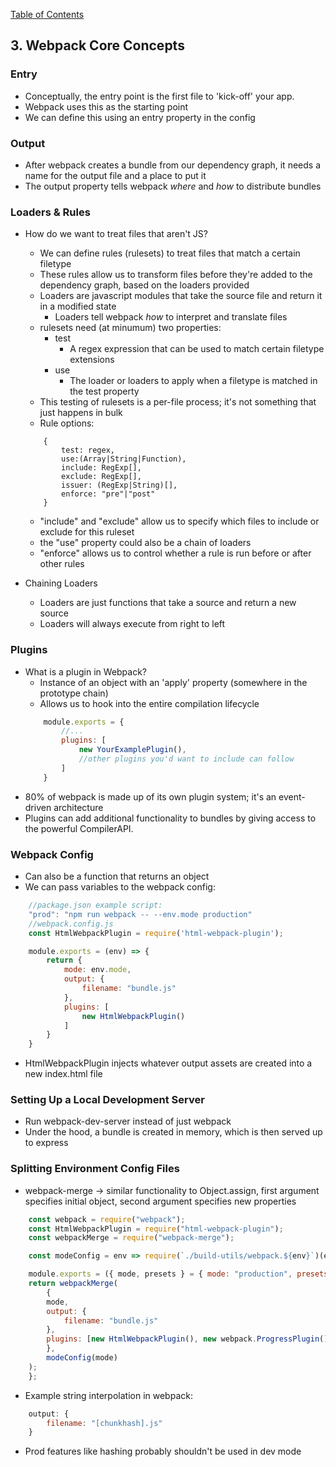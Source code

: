 [Table of Contents](../README.md)

## 3. Webpack Core Concepts

### Entry

- Conceptually, the entry point is the first file to 'kick-off' your app.
- Webpack uses this as the starting point
- We can define this using an entry property in the config

### Output

- After webpack creates a bundle from our dependency graph, it needs a name for the output file and a place to put it
- The output property tells webpack _where_ and _how_ to distribute bundles

### Loaders & Rules

- How do we want to treat files that aren't JS?
    - We can define rules (rulesets) to treat files that match a certain filetype
    - These rules allow us to transform files before they're added to the dependency graph, based on the loaders provided
    - Loaders are javascript modules that take the source file and return it in a modified state
        - Loaders tell webpack *how* to interpret and translate files
    - rulesets need (at minumum) two properties:
        - test
            - A regex expression that can be used to match certain filetype extensions
        - use
            - The loader or loaders to apply when a filetype is matched in the test property
    - This testing of rulesets is a per-file process; it's not something that just happens in bulk
    - Rule options:
    ```javacript
        {
            test: regex,
            use:(Array|String|Function),
            include: RegExp[],
            exclude: RegExp[],
            issuer: (RegExp|String)[],
            enforce: "pre"|"post"
        }
    ```
    - "include" and "exclude" allow us to specify which files to include or exclude for this ruleset
    - the "use" property could also be a chain of loaders
    - "enforce" allows us to control whether a rule is run before or after other rules

- Chaining Loaders
    - Loaders are just functions that take a source and return a new source
    - Loaders will always execute from right to left

### Plugins

- What is a plugin in Webpack?
    - Instance of an object with an 'apply' property (somewhere in the prototype chain)
    - Allows us to hook into the entire compilation lifecycle
    ```javascript
        module.exports = {
            //...
            plugins: [
                new YourExamplePlugin(),
                //other plugins you'd want to include can follow
            ]
        }
    ```
- 80% of webpack is made up of its own plugin system; it's an event-driven architecture
- Plugins can add additional functionality to bundles by giving access to the powerful CompilerAPI.

### Webpack Config

- Can also be a function that returns an object
- We can pass variables to the webpack config:

```javascript
    //package.json example script:
    "prod": "npm run webpack -- --env.mode production"
    //webpack.config.js
    const HtmlWebpackPlugin = require('html-webpack-plugin');

    module.exports = (env) => {
        return {
            mode: env.mode,
            output: {
                filename: "bundle.js"
            },
            plugins: [ 
                new HtmlWebpackPlugin()
            ]
        }
    }
```

- HtmlWebpackPlugin injects whatever output assets are created into a new index.html file

### Setting Up a Local Development Server
- Run webpack-dev-server instead of just webpack
- Under the hood, a bundle is created in memory, which is then served up to express

### Splitting Environment Config Files
- webpack-merge -> similar functionality to Object.assign, first argument specifies initial object, second argument specifies new properties
```javascript
    const webpack = require("webpack");
    const HtmlWebpackPlugin = require("html-webpack-plugin");
    const webpackMerge = require("webpack-merge");

    const modeConfig = env => require(`./build-utils/webpack.${env}`)(env);

    module.exports = ({ mode, presets } = { mode: "production", presets: [] }) => {
    return webpackMerge(
        {
        mode,
        output: {
            filename: "bundle.js"
        },
        plugins: [new HtmlWebpackPlugin(), new webpack.ProgressPlugin()]
        },
        modeConfig(mode)
    );
    };
```
- Example string interpolation in webpack:
```javascript
    output: {
        filename: "[chunkhash].js"
    }
```
- Prod features like hashing probably shouldn't be used in dev mode